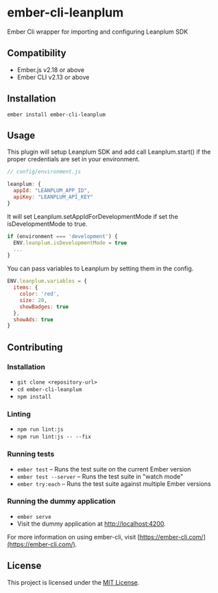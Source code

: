ember-cli-leanplum
==============================================================================

Ember Cli wrapper for importing and configuring Leanplum SDK


Compatibility
------------------------------------------------------------------------------

* Ember.js v2.18 or above
* Ember CLI v2.13 or above


Installation
------------------------------------------------------------------------------

```
ember install ember-cli-leanplum
```


Usage
------------------------------------------------------------------------------

This plugin will setup Leanplum SDK and add call Leanplum.start() if the proper credentials
are set in your environment.

```javascript
// config/environment.js

leanplum: {
  appId: "LEANPLUM_APP_ID",
  apiKey: "LEANPLUM_API_KEY"
}
```

It will set Leanplum.setAppIdForDevelopmentMode if set the isDevelopmentMode to true.

```javascript
if (environment === 'development') {
  ENV.leanplum.isDevelopmentMode = true
  ...
}
```

You can pass variables to Leanplum by setting them in the config.

```javascript
ENV.leanplum.variables = {
  items: {
    color: 'red',
    size: 20,
    showBadges: true
  },
  showAds: true
}
```

Contributing
------------------------------------------------------------------------------

### Installation

* `git clone <repository-url>`
* `cd ember-cli-leanplum`
* `npm install`

### Linting

* `npm run lint:js`
* `npm run lint:js -- --fix`

### Running tests

* `ember test` – Runs the test suite on the current Ember version
* `ember test --server` – Runs the test suite in "watch mode"
* `ember try:each` – Runs the test suite against multiple Ember versions

### Running the dummy application

* `ember serve`
* Visit the dummy application at [http://localhost:4200](http://localhost:4200).

For more information on using ember-cli, visit [https://ember-cli.com/](https://ember-cli.com/).

License
------------------------------------------------------------------------------

This project is licensed under the [MIT License](LICENSE.md).
